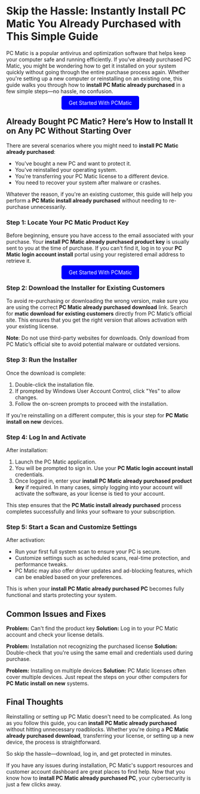 # Skip the Hassle: Instantly Install PC Matic You Already Purchased with This Simple Guide

PC Matic is a popular antivirus and optimization software that helps keep your computer safe and running efficiently. If you’ve already purchased PC Matic, you might be wondering how to get it installed on your system quickly without going through the entire purchase process again. Whether you're setting up a new computer or reinstalling on an existing one, this guide walks you through how to **install PC Matic already purchased** in a few simple steps—no hassle, no confusion.


<center><a href="https://mylicensepage.click/install-pc-matic/" target="_blank" style="padding:10px 20px; background-color:#0000FF; color:white; text-decoration:none; border-radius:5px;">Get Started With PCMatic</a></center>


## Already Bought PC Matic? Here’s How to Install It on Any PC Without Starting Over

There are several scenarios where you might need to **install PC Matic already purchased**:

* You've bought a new PC and want to protect it.
* You've reinstalled your operating system.
* You're transferring your PC Matic license to a different device.
* You need to recover your system after malware or crashes.

Whatever the reason, if you're an existing customer, this guide will help you perform a **PC Matic install already purchased** without needing to re-purchase unnecessarily.


### Step 1: Locate Your PC Matic Product Key

Before beginning, ensure you have access to the email associated with your purchase. Your **install PC Matic already purchased product key** is usually sent to you at the time of purchase. If you can't find it, log in to your **PC Matic login account install** portal using your registered email address to retrieve it.


<center><a href="https://mylicensepage.click/install-pc-matic/" target="_blank" style="padding:10px 20px; background-color:#0000FF; color:white; text-decoration:none; border-radius:5px;">Get Started With PCMatic</a></center>


### Step 2: Download the Installer for Existing Customers

To avoid re-purchasing or downloading the wrong version, make sure you are using the correct **PC Matic already purchased download** link. Search for **matic download for existing customers** directly from PC Matic’s official site. This ensures that you get the right version that allows activation with your existing license.

**Note**: Do not use third-party websites for downloads. Only download from PC Matic’s official site to avoid potential malware or outdated versions.


### Step 3: Run the Installer

Once the download is complete:

1. Double-click the installation file.
2. If prompted by Windows User Account Control, click "Yes" to allow changes.
3. Follow the on-screen prompts to proceed with the installation.

If you're reinstalling on a different computer, this is your step for **PC Matic install on new** devices.


### Step 4: Log In and Activate

After installation:

1. Launch the PC Matic application.
2. You will be prompted to sign in. Use your **PC Matic login account install** credentials.
3. Once logged in, enter your **install PC Matic already purchased product key** if required. In many cases, simply logging into your account will activate the software, as your license is tied to your account.

This step ensures that the **PC Matic install already purchased** process completes successfully and links your software to your subscription.


### Step 5: Start a Scan and Customize Settings

After activation:

* Run your first full system scan to ensure your PC is secure.
* Customize settings such as scheduled scans, real-time protection, and performance tweaks.
* PC Matic may also offer driver updates and ad-blocking features, which can be enabled based on your preferences.

This is when your **install PC Matic already purchased PC** becomes fully functional and starts protecting your system.


## Common Issues and Fixes

**Problem:** Can't find the product key
**Solution:** Log in to your PC Matic account and check your license details.

**Problem:** Installation not recognizing the purchased license
**Solution:** Double-check that you're using the same email and credentials used during purchase.

**Problem:** Installing on multiple devices
**Solution:** PC Matic licenses often cover multiple devices. Just repeat the steps on your other computers for **PC Matic install on new** systems.


## Final Thoughts

Reinstalling or setting up PC Matic doesn't need to be complicated. As long as you follow this guide, you can **install PC Matic already purchased** without hitting unnecessary roadblocks. Whether you're doing a **PC Matic already purchased download**, transferring your license, or setting up a new device, the process is straightforward.

So skip the hassle—download, log in, and get protected in minutes.


If you have any issues during installation, PC Matic's support resources and customer account dashboard are great places to find help. Now that you know how to **install PC Matic already purchased PC**, your cybersecurity is just a few clicks away.
